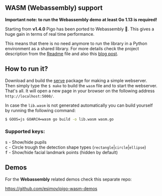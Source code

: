 ## WASM (Webassembly) support

**Important note: to run the Webassembly demo at least Go 1.13 is required!**

Starting from **v1.4.0** Pigo has been ported to Webassembly 🎉. This gives a huge gain in terms of real time performance.

This means that there is no need anymore to run the library in a Python environment as a shared library. For more details check the project description from the [Readme](https://github.com/esimov/pigo/blob/master/README.md#real-time-face-detection) file and also this [blog post](https://esimov.com/2019/11/pupilseyes-localization-in-the-pigo-face-detection-library).

## How to run it?

Download and build the [serve](https://github.com/mattn/serve) package for making a simple webserver. Then simply type the `$ make` to build the `wasm` file and to start the webserver. That's all. It will open a new page in your browser on the following address `http://localhost:5000/`.

In case the `lib.wasm` is not generated automatically you can build yourself by running the following command:

```bash
$ GOOS=js GOARCH=wasm go build -o lib.wasm wasm.go
```
### Supported keys:
<kbd>s</kbd> - Show/hide pupils<br/>
<kbd>c</kbd> - Circle trough the detection shape types (`rectangle`|`circle`|`ellipse`)<br/>
<kbd>f</kbd> - Show/hide facial landmark points (hidden by default)

## Demos

For the **Webassembly** related demos check this separate repo: 

https://github.com/esimov/pigo-wasm-demos 

